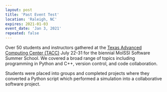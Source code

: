 ```yaml
---
layout: post
title: 'Past Event Test'
location: 'Raleigh, NC'
expires: 2021-01-03
event_date: 'Jan 3, 2021'
repeated: false
---
```


Over 50 students and instructors gathered at the [Texas Advanced Computing Center (TACC)](https://www.tacc.utexas.edu) July 22-31 for the biennial MolSSI Software Summer School. We covered a broad range of topics including programming in Python and C++, version control, and code collaboration.

Students were placed into groups and completed projects where they converted a Python script which performed a simulation into a collaborative software project.
